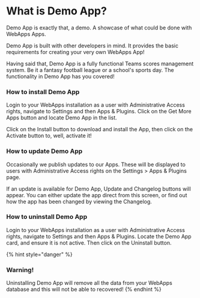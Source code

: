 # What is Demo App?

Demo App is exactly that, a demo. A showcase of what could be done with WebApps Apps.&#x20;

Demo App is built with other developers in mind. It provides the basic requirements for creating your very own WebApps App!

Having said that, Demo App is a fully functional Teams scores management system. Be it a fantasy football league or a school's sports day. The functionality in Demo App has you covered!

### How to install Demo App

Login to your WebApps installation as a user with Administrative Access rights, navigate to Settings and then Apps & Plugins. Click on the Get More Apps button and locate Demo App in the list.

Click on the Install button to download and install the App, then click on the Activate button to, well, activate it!

### How to update Demo App

Occasionally we publish updates to our Apps. These will be displayed to users with Administrative Access rights on the Settings > Apps & Plugins page.

If an update is available for Demo App, Update and Changelog buttons will appear. You can either update the app direct from this screen, or find out how the app has been changed by viewing the Changelog.

### How to uninstall Demo App

Login to your WebApps installation as a user with Administrative Access rights, navigate to Settings and then Apps & Plugins. Locate the Demo App card, and ensure it is not active. Then click on the Uninstall button.

{% hint style="danger" %}
### Warning!

Uninstalling Demo App will remove all the data from your WebApps database and this will not be able to recovered!
{% endhint %}
